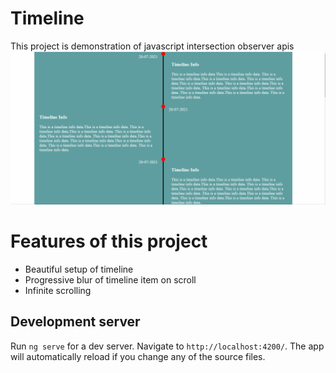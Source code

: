 # Timeline
This project is demonstration of javascript intersection observer apis
![](./timeline-short.gif)

# Features of this project

* Beautiful setup of timeline
* Progressive blur of timeline item on scroll
* Infinite scrolling

## Development server

Run `ng serve` for a dev server. Navigate to `http://localhost:4200/`. The app will automatically reload if you change any of the source files.

